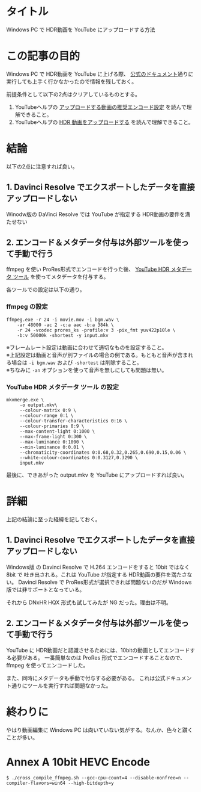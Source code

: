 # タイトル
Windows PC で HDR動画を YouTube にアップロードする方法

# この記事の目的
Windows PC で HDR動画を YouTube に上げる際、
[公式のドキュメント](https://support.google.com/youtube/answer/7126552?hl=ja)通りに実行しても上手く行かなかったので情報を残しておく。

前提条件として以下の2点はクリアしているものとする。

1. YouTubeヘルプの [アップロードする動画の推奨エンコード設定](https://support.google.com/youtube/answer/1722171) を読んで理解できること。
2. YouTubeヘルプの [HDR 動画をアップロードする](https://support.google.com/youtube/answer/7126552?hl=ja) を読んで理解できること。

# 結論
以下の2点に注意すれば良い。

## 1. Davinci Resolve でエクスポートしたデータを直接アップロードしない
Winodw版の DaVinci Resolve では YouTube が指定する HDR動画の要件を満たせない

## 2. エンコード＆メタデータ付与は外部ツールを使って手動で行う
ffmpeg を使い ProRes形式でエンコードを行った後、
[YouTube HDR メタデータ ツール](https://github.com/youtubehdr/hdr_metadata) を使ってメタデータを付与する。

各ツールでの設定は以下の通り。

### ffmpeg の設定

```
ffmpeg.exe -r 24 -i movie.mov -i bgm.wav \
    -ar 48000 -ac 2 -c:a aac -b:a 384k \
    -r 24 -vcodec prores_ks -profile:v 3 -pix_fmt yuv422p10le \
    -b:v 50000k -shortest -y input.mkv
```
※フレームレート設定は動画に合わせて適切なものを設定すること。<br>
※上記設定は動画と音声が別ファイルの場合の例である。もともと音声が含まれる場合は
```-i bgm.wav``` および ```-shortest``` は削除すること。<br>
※ちなみに ```-an``` オプションを使って音声を無しにしても問題は無い。

### YouTube HDR メタデータ ツール の設定

```
mkvmerge.exe \
     -o output.mkv\
     --colour-matrix 0:9 \
     --colour-range 0:1 \
     --colour-transfer-characteristics 0:16 \
     --colour-primaries 0:9 \
     --max-content-light 0:1000 \
     --max-frame-light 0:300 \
     --max-luminance 0:1000 \
     --min-luminance 0:0.01 \
     --chromaticity-coordinates 0:0.68,0.32,0.265,0.690,0.15,0.06 \
     --white-colour-coordinates 0:0.3127,0.3290 \
     input.mkv
```

最後に、できあがった output.mkv を YouTube にアップロードすれば良い。

# 詳細
上記の結論に至った経緯を記しておく。

## 1. Davinci Resolve でエクスポートしたデータを直接アップロードしない
Windows版 の Davinci Resolve で H.264 エンコードをすると 10bit ではなく 8bit で
吐き出される。これは YouTube が指定する HDR動画の要件を満たさない。
Davinci Resolve で ProRes形式が選択できれば問題ないのだが Windows版では非サポートとなっている。

それから DNxHR HQX 形式も試してみたが NG だった。理由は不明。

## 2. エンコード＆メタデータ付与は外部ツールを使って手動で行う
YouTube に HDR動画だと認識させるためには、10bitの動画としてエンコードする必要がある。
一番簡単なのは ProRes 形式でエンコードすることなので、ffmpeg を使ってエンコードした。

また、同時にメタデータも手動で付与する必要がある。
これは公式ドキュメント通りにツールを実行すれば問題なかった。

# 終わりに
やはり動画編集に Windows PC は向いていない気がする。なんか、色々と躓くことが多い。

# Annex A 10bit HEVC Encode

```
$ ./cross_compile_ffmpeg.sh --gcc-cpu-count=4 --disable-nonfree=n --compiler-flavors=win64 --high-bitdepth=y
```
